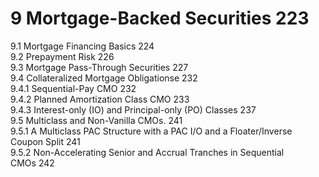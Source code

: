 # 9 Mortgage-Backed Securities 223  

9.1 Mortgage Financing Basics 224   
9.2 Prepayment Risk 226   
9.3 Mortgage Pass-Through Securities 227   
9.4 Collateralized Mortgage Obligationse 232   
9.4.1 Sequential-Pay CMO 232   
9.4.2 Planned Amortization Class CMO 233   
9.4.3 Interest-only (IO) and Principal-only (PO) Classes 237   
9.5 Multiclass and Non-Vanilla CMOs. 241   
9.5.1 A Multiclass PAC Structure with a PAC I/O and a Floater/Inverse   
Coupon Split 241   
9.5.2 Non-Accelerating Senior and Accrual Tranches in Sequential   
CMOs 242  
